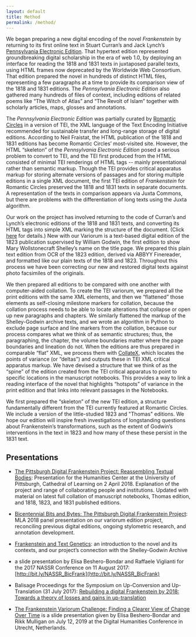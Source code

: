```yaml
---
layout: default
title: Method
permalink: /method/
---
```


We began preparing a new digital encoding of the novel *Frankenstein* by returning to its first online text in Stuart Curran’s and Jack Lynch’s [Pennsylvania Electronic Edition](http://knarf.english.upenn.edu/ ). That hypertext edition represented groundbreaking digital scholarship in the era of web 1.0, by deploying an interface for reading the 1818 and 1831 texts in juxtaposed parallel texts, using HTML frames now deprecated by the Worldwide Web Consortium. That edition prepared the novel in hundreds of distinct HTML files, representing a few paragraphs at a time to provide its comparison view of the 1818 and 1831 editions. The *Pennsylvania Electronic Edition* also gathered many hundreds of files of context, including editions of related poems like “The Witch of Atlas” and “The Revolt of Islam” together with scholarly articles, maps, glosses and annotations.

The *Pennsylvania Electronic Edition* was partially curated by [Romantic Circles](https://www.rc.umd.edu/editions/frankenstein) in a version of TEI, the XML language of the Text Encoding Initiative recommended for sustainable transfer and long-range storage of digital editions. According to Neil Fraistat, the HTML publication of the 1818 and 1831 editions has become Romantic Circles’ most-visited site. However, the HTML “skeleton” of the *Pennsylvania Electronic Edition* posed a serious problem to convert to TEI, and the TEI first produced from the HTML consisted of minimal TEI renderings of HTML tags -- mainly presentational rather than semantic markup. Though the TEI provides critical apparatus markup for storing alternate versions of passages and for storing multiple editions in a single XML document, the first TEI edition of *Frankenstein* for Romantic Circles preserved the 1818 and 1831 texts in separate documents. A representation of the texts in comparison appears via Juxta Commons, but there are problems with the differentiation of long texts using the Juxta algorithm.

Our work on the project has involved returning to the code of Curran’s and Lynch’s electronic editions of the 1818 and 1831 texts, and converting its HTML tags into simple XML marking the structure of the document. (Click [here](https://github.com/FrankensteinVariorum/fv-collation/blob/master/docs/1818_full.xml) for details.) New with our Variorum is a text-based digital edition of the 1823 publication supervised by William Godwin, the first edition to show Mary Wollstonecraft Shelley’s name on the title page. We prepared this plain text edition from OCR of the 1823 edition, derived via ABBYY Finereader, and formatted like our plain texts of the 1818 and 1823. Throughout this process we have been correcting our new and restored digital texts against photo facsimiles of the originals.

We then prepared all editions to be compared with one another with computer-aided collation. To create the TEI variorum, we prepared all the print editions with the same XML elements, and then we “flattened” those elements as self-closing milestone markers for collation, because the collation process needs to be able to locate alterations that collapse or open up new paragraphs and chapters. We similarly flattened the markup of the Shelley-Godwin archive texts, and we wrote an algorithm in Python to exclude page surface and line markers from the collation, because our process compares what we think of as semantic structures; thus, the paragraphing, the chapter, the volume boundaries matter where the page boundaries and lineation do not. When the editions are thus prepared in comparable “flat” XML, we process them with [CollateX](http://collatex.net/), which locates the points of variance (or “deltas”) and outputs these in TEI XML critical apparatus markup. We have devised a structure that we think of as the “spine” of the edition created from the TEI critical apparatus to point to specific locations in the manuscript notebooks. This provides a way to link a reading interface of the novel that highlights “hotspots” of variance in the print edition and that links into relevant passages in the Notebooks.

We first prepared the “skeleton” of the new TEI edition, a structure fundamentally different from the TEI currently featured at Romantic Circles. We include a version of the little-studied 1823 and "Thomas" editions. We hope our edition will inspire fresh investigations of longstanding questions about Frankenstein’s transformations, such as the extent of Godwin’s interventions in the text in 1823 and how many of these these persist in the 1831 text.

## Presentations

* [The Pittsburgh Digital Frankenstein Project: Reassembling Textual Bodies](http://slides.com/elisabeshero-bondar/pghpitt_frankenstein): Presentation for the Humanities Center at the University of Pittsburgh, Cathedral of Learning on 2 April 2018. Explanation of the project and range of collaborating people and institutions. Updated with material on latest full collation of manuscript notebooks, Thomas edition, and 1818, 1823, and 1831 published editions.

* [Bicentennial Bits and Bytes: The Pittsburgh Digital Frankenstein Project](http://slides.com/elisabeshero-bondar/mla_bicentfrank): MLA 2018 panel presentation on our variorum edition project, reconciling previous digital editions, ongoing stylometric research, and annotation development.

* [Frankenstein and Text Genetics](http://bit.ly/FrankenTextGen): an introduction to the novel and its contexts, and our project’s connection with the Shelley-Godwin Archive

* a slide presentation by Elisa Beshero-Bondar and Raffaele Viglianti for the 2017 NASSR Conference on 11 August 2017: [http://bit.ly/NASSR_BicFrank](http://bit.ly/NASSR_BicFrank)

* Balisage Proceedings for the Symposium on Up-Conversion and Up-Translation (31 July 2017): [Rebuilding a digital Frankenstein by 2018: Towards a theory of losses and gains in up-translation](https://www.balisage.net/Proceedings/vol20/html/Beshero-Bondar01/BalisageVol20-Beshero-Bondar01.html)

* [The Frankenstein Variorum Challenge: Finding a Clearer View of Change Over Time](https://slides.com/elisabeshero-bondar/fv_viewchange#/) is a slide presentation given by Elisa Beshero-Bondar and Rikk Mulligan on July 12, 2019 at the Digital Humanities Conference in Utrecht, Netherlands.

